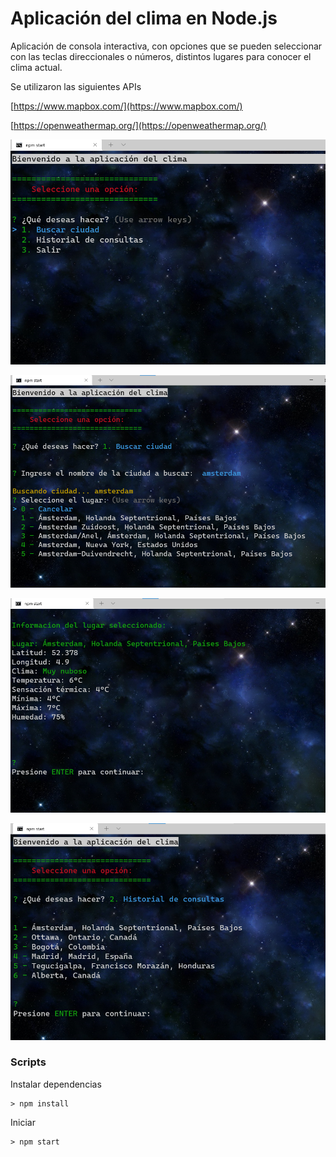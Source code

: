 # Aplicación del clima en Node.js

Aplicación de consola interactiva, con opciones que se pueden seleccionar con las teclas direccionales o números, distintos lugares para conocer el clima actual.

Se utilizaron las siguientes APIs

[https://www.mapbox.com/](https://www.mapbox.com/)

[https://openweathermap.org/](https://openweathermap.org/)

![List prompt](https://github.com/ferdeolazabal/node-weather-app/blob/screen/screenshots/1.png)


![List prompt](https://github.com/ferdeolazabal/node-weather-app/blob/screen/screenshots/2.png)


![List prompt](https://github.com/ferdeolazabal/node-weather-app/blob/screen/screenshots/3.png)


![List prompt](https://github.com/ferdeolazabal/node-weather-app/blob/screen/screenshots/4.png)



### Scripts

Instalar dependencias
```shell
> npm install
```

Iniciar
```shell
> npm start
```
